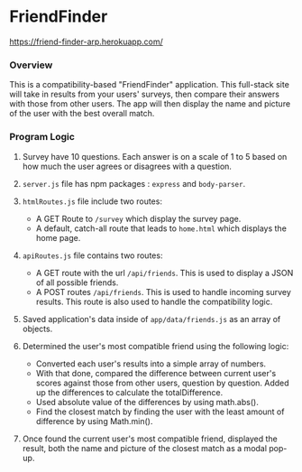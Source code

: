 # FriendFinder

https://friend-finder-arp.herokuapp.com/

### Overview

This is a compatibility-based "FriendFinder" application. This full-stack site will take in results from your users' surveys, then compare their answers with those from other users. The app will then display the name and picture of the user with the best overall match.

### Program Logic

1. Survey have 10 questions. Each answer is on a scale of 1 to 5 based on how much the user agrees or disagrees with a question.

2. `server.js` file has npm packages : `express` and `body-parser`.

3. `htmlRoutes.js` file include two routes:

   * A GET Route to `/survey` which display the survey page.
   * A default, catch-all route that leads to `home.html` which displays the home page.

4. `apiRoutes.js` file contains two routes:

   * A GET route with the url `/api/friends`. This is used to display a JSON of all possible friends.
   * A POST routes `/api/friends`. This is used to handle incoming survey results. This route is also used to handle the compatibility logic.

5. Saved application's data inside of `app/data/friends.js` as an array of objects.

6. Determined the user's most compatible friend using the following logic:

   * Converted each user's results into a simple array of numbers.
   * With that done, compared the difference between current  user's scores against those from other users, question by question. Added up the differences to calculate the totalDifference.
   * Used absolute value of the differences by using math.abs().
   * Find the closest match by finding the user with the least amount of difference by using Math.min().

7. Once found the current user's most compatible friend, displayed the result, both the name and picture of the closest match as a modal pop-up.
  